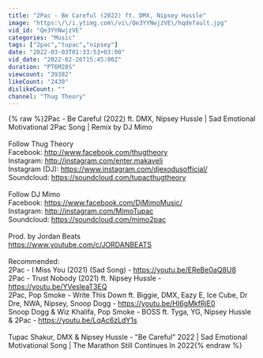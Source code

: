 ```yaml
---
title: "2Pac - Be Careful (2022) ft. DMX, Nipsey Hussle"
image: "https:\/\/i.ytimg.com\/vi\/Qe3YYNwjzVE\/hqdefault.jpg"
vid_id: "Qe3YYNwjzVE"
categories: "Music"
tags: ["2pac","tupac","nipsey"]
date: "2022-03-03T01:33:53+03:00"
vid_date: "2022-02-26T15:45:00Z"
duration: "PT6M28S"
viewcount: "39382"
likeCount: "2430"
dislikeCount: ""
channel: "Thug Theory"
---
```

{% raw %}2Pac - Be Careful (2022) ft. DMX, Nipsey Hussle | Sad Emotional Motivational 2Pac Song | Remix by DJ Mimo<br /><br />Follow Thug Theory<br />Facebook: <a rel="nofollow" target="blank" href="http://www.facebook.com/thugtheory">http://www.facebook.com/thugtheory</a><br />Instagram: <a rel="nofollow" target="blank" href="http://instagram.com/enter.makaveli">http://instagram.com/enter.makaveli</a><br />Instagram (DJ): <a rel="nofollow" target="blank" href="https://www.instagram.com/djexodusofficial/">https://www.instagram.com/djexodusofficial/</a><br />Soundcloud: <a rel="nofollow" target="blank" href="https://soundcloud.com/tupacthugtheory">https://soundcloud.com/tupacthugtheory</a><br /><br />Follow DJ Mimo<br />Facebook: <a rel="nofollow" target="blank" href="https://www.facebook.com/DjMimoMusic/">https://www.facebook.com/DjMimoMusic/</a><br />Instagram: <a rel="nofollow" target="blank" href="http://instagram.com/MimoTupac">http://instagram.com/MimoTupac</a><br />Soundcloud: <a rel="nofollow" target="blank" href="https://soundcloud.com/mimo2pac">https://soundcloud.com/mimo2pac</a><br /><br />Prod. by Jordan Beats<br /><a rel="nofollow" target="blank" href="https://www.youtube.com/c/JORDANBEATS">https://www.youtube.com/c/JORDANBEATS</a><br /><br />Recommended:<br />2Pac - I Miss You (2021) (Sad Song) - <a rel="nofollow" target="blank" href="https://youtu.be/EReBe0aQ8U8">https://youtu.be/EReBe0aQ8U8</a><br />2Pac - Trust Nobody (2021) ft. Nipsey Hussle - <a rel="nofollow" target="blank" href="https://youtu.be/YVesleaT3EQ">https://youtu.be/YVesleaT3EQ</a><br />2Pac, Pop Smoke - Write This Down ft. Biggie, DMX, Eazy E, Ice Cube, Dr Dre, NWA, Nipsey, Snoop Dogg - <a rel="nofollow" target="blank" href="https://youtu.be/HI6gMkfRjE0">https://youtu.be/HI6gMkfRjE0</a><br />Snoop Dogg &amp; Wiz Khalifa, Pop Smoke - BOSS ft. Tyga, YG, Nipsey Hussle &amp; 2Pac - <a rel="nofollow" target="blank" href="https://youtu.be/LqAc6zLdY1s">https://youtu.be/LqAc6zLdY1s</a><br /><br />Tupac Shakur, DMX &amp; Nipsey Hussle - &quot;Be Careful&quot; 2022 | Sad Emotional Motivational Song | The Marathon Still Continues In 2022{% endraw %}
